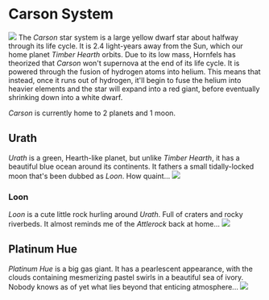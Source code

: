 # Carson System
![](https://i.imgur.com/q5I1Wb5.png)
The *Carson* star system is a large yellow dwarf star about halfway through its life cycle. It is 2.4 light-years away from the Sun, which our home planet *Timber Hearth* orbits. Due to its low mass, Hornfels has theorized that *Carson* won't supernova at the end of its life cycle. It is powered through the fusion of hydrogen atoms into helium. This means that instead, once it runs out of hydrogen, it'll begin to fuse the helium into heavier elements and the star will expand into a red giant, before eventually shrinking down into a white dwarf.

*Carson* is currently home to 2 planets and 1 moon.

## Urath
*Urath* is a green, Hearth-like planet, but unlike *Timber Hearth*, it has a beautiful blue ocean around its continents. It fathers a small tidally-locked moon that's been dubbed as *Loon*. How quaint...
![](https://i.imgur.com/i6DV40R.png)

### Loon
*Loon* is a cute little rock hurling around *Urath*. Full of craters and rocky riverbeds. It almost reminds me of the *Attlerock* back at home...
![](https://i.imgur.com/YupcsUU.png)

## Platinum Hue
*Platinum Hue* is a big gas giant. It has a pearlescent appearance, with the clouds containing mesmerizing pastel swirls in a beautiful sea of ivory. Nobody knows as of yet what lies beyond that enticing atmosphere...
![](https://i.imgur.com/KPzZ6r8.png)

